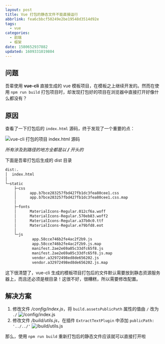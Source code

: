 ```yaml
---
layout: post
title: Vue 打包的静态文件不能直接运行
abbrlink: fea6cbbcf50249e2be19548d3514d92e
tags:
  - vue
categories:
  - 前端
  - 框架
date: 1580652937882
updated: 1609331019804
---
```


## 问题

吾辈使用 **vue-cli** 直接生成的 vue 模板项目，在模板之上继续开发的。然而在使用 `npm run build` 打包项目时，却发现打包好的项目在浏览器中直接打开好像什么都没有？

## 原因

查看了一下打包后的 `index.html` 源码，终于发现了一个重要的点：

![vue-cli 打包的项目 index.html 源码](https://cdn.jsdelivr.net/gh/rxliuli/img-bed/20181029131219.png)

*所有涉及到路径的地方全都是以 **/** 开头的*

下面是吾辈打包后生成的 dist 目录

```bash
dist:.
│  index.html
│
└─static
    ├─css
    │      app.b7bce283257fbd427fb1dc3fea80cee1.css
    │      app.b7bce283257fbd427fb1dc3fea80cee1.css.map
    │
    ├─fonts
    │      MaterialIcons-Regular.012cf6a.woff
    │      MaterialIcons-Regular.570eb83.woff2
    │      MaterialIcons-Regular.a37b0c0.ttf
    │      MaterialIcons-Regular.e79bfd8.eot
    │
    └─js
            app.58cce746b2fe4ac2f2b9.js
            app.58cce746b2fe4ac2f2b9.js.map
            manifest.2ae2e69a05c33dfc65f8.js
            manifest.2ae2e69a05c33dfc65f8.js.map
            vendor.a32972498ed8de656202.js
            vendor.a32972498ed8de656202.js.map
```

这下很清楚了，vue-cli 生成的模板项目打包后的文件默认需要放到静态资源服务器上，而且还必须是根目录！这很不好，很糟糕，所以需要修改配置。

## 解决方案

1.  修改文件 */config/index.js*，将 `build.assetsPublicPath` 属性的值由 `/` 改为 `./`
    ![/config/index.js](https://cdn.jsdelivr.net/gh/rxliuli/img-bed/20181029133603.png)
2.  修改文件 */build/utils.js*，在插件 `ExtractTextPlugin` 中添加 `publicPath: '../../'`
    ![/build/utils.js](https://cdn.jsdelivr.net/gh/rxliuli/img-bed/20181029133636.png)

那么，使用 `npm run build` 重新打包后的静态文件应该就可以直接打开啦
